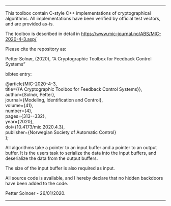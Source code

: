*********************************************************************************************************************

This toolbox contain C-style C++ implementations of
cryptographical algorithms. All implementations have
been verified by official test vectors, and are provided
as-is.

The toolbox is described in detail in https://www.mic-journal.no/ABS/MIC-2020-4-3.asp/

Please cite the repository as:

Petter Solnør, (2020), “A Cryptographic Toolbox for Feedback Control Systems”

bibtex entry:

@article{MIC-2020-4-3,\
  title={{A Cryptographic Toolbox for Feedback Control Systems}},\
  author={Solnør, Petter},\
  journal={Modeling, Identification and Control},\
  volume={41},\
  number={4},\
  pages={313--332},\
  year={2020},\
  doi={10.4173/mic.2020.4.3},\
  publisher={Norwegian Society of Automatic Control}\
};

All algorithms take a pointer to an input buffer
and a pointer to an output buffer. It is the users task
to serialize the data into the input buffers, and
deserialize the data from the output buffers.

The size of the input buffer is also required as input.

All source code is available, and I hereby declare
that no hidden backdoors have been added to the code.


Petter Solnoer - 26/01/2020.

*********************************************************************************************************************

